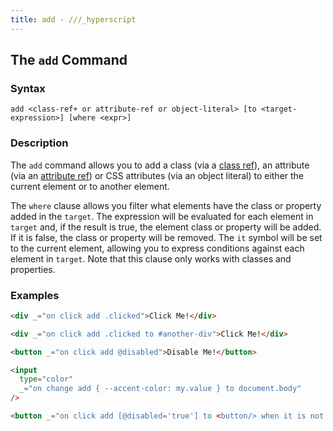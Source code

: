 ```yaml
---
title: add - ///_hyperscript
---
```


## The `add` Command

### Syntax

```ebnf
add <class-ref+ or attribute-ref or object-literal> [to <target-expression>] [where <expr>]
```

### Description

The `add` command allows you to add a class (via a [class ref](/expressions/class-reference)), an attribute
(via an [attribute ref](/expressions/attribute-ref)) or CSS attributes (via an object literal) to either the current element or to another element.

The `where` clause allows you filter what elements have the class or property added in the `target`.  The expression will be evaluated for
each element in `target` and, if the result is true, the element class or property will be added.  If it is false, the class
or property will be removed.  The `it` symbol will be set to the current element, allowing you to express conditions against each element
in `target`.  Note that this clause only works with classes and properties.

### Examples

```html
<div _="on click add .clicked">Click Me!</div>

<div _="on click add .clicked to #another-div">Click Me!</div>

<button _="on click add @disabled">Disable Me!</button>

<input
  type="color"
  _="on change add { --accent-color: my.value } to document.body"
/>

<button _="on click add [@disabled='true'] to <button/> when it is not me">Disable Other Buttons</button>

```
